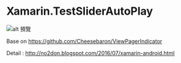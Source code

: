 # Xamarin.TestSliderAutoPlay

![alt 預覽](https://lh3.googleusercontent.com/-PDrICd9mmXM/V4c3AejvXiI/AAAAAAAAK80/g97Va1eYXXM/dsada4.jpg)

Base on https://github.com/Cheesebaron/ViewPagerIndicator


Detail : http://no2don.blogspot.com/2016/07/xamarin-android.html
